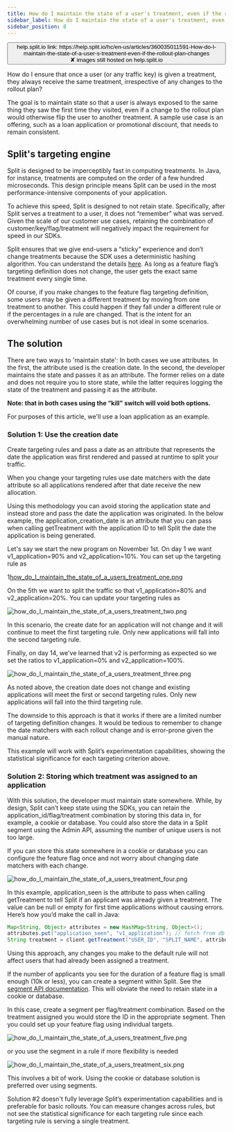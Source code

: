 ```yaml
---
title: How do I maintain the state of a user's treatment, even if the rollout plan changes?
sidebar_label: How do I maintain the state of a user's treatment, even if the rollout plan changes?
sidebar_position: 8
---
```


<p>
  <button style={{borderRadius:'8px', border:'1px', fontFamily:'Courier New', fontWeight:'800', textAlign:'left'}}> help.split.io link: https://help.split.io/hc/en-us/articles/360035011591-How-do-I-maintain-the-state-of-a-user-s-treatment-even-if-the-rollout-plan-changes <br /> ✘ images still hosted on help.split.io </button>
</p>

How do I ensure that once a user (or any traffic key) is given a treatment, they always receive the same treatment, irrespective of any changes to the rollout plan?

The goal is to maintain state so that a user is always exposed to the same thing they saw the first time they visited, even if a change to the rollout plan would otherwise flip the user to another treatment. A sample use case is an offering, such as a loan application or promotional discount, that needs to remain consistent.

## Split's targeting engine

Split is designed to be imperceptibly fast in computing treatments. In Java, for instance, treatments are computed on the order of a few hundred microseconds. This design principle means Split can be used in the most performance-intensive components of your application.

To achieve this speed, Split is designed to not retain state. Specifically, after Split serves a treatment to a user, it does not “remember” what was served. Given the scale of our customer use cases, retaining the combination of customer/key/flag/treatment will negatively impact the requirement for speed in our SDKs.

Split ensures that we give end-users a “sticky” experience and don’t change treatments because the SDK uses a deterministic hashing algorithm. You can understand the details [here](/docs/feature-management-experimentation/feature-management/faqs/ensure-a-consistent-user-experience). As long as a feature flag’s targeting definition does not change, the user gets the exact same treatment every single time.

Of course, if you make changes to the feature flag targeting definition, some users may be given a different treatment by moving from one treatment to another. This could happen if they fall under a different rule or if the percentages in a rule are changed. That is the intent for an overwhelming number of use cases but is not ideal in some scenarios.

## The solution

There are two ways to 'maintain state': In both cases we use attributes. In the first, the attribute used is the creation date. In the second, the developer maintains the state and passes it as an attribute. The former relies on a date and does not require you to store state, while the latter requires logging the state of the treatment and passing it as the attribute.

**Note: that in both cases using the “kill” switch will void both options.**

For purposes of this article, we'll use a loan application as an example. 

### Solution 1: Use the creation date

Create targeting rules and pass a date as an attribute that represents the date the application was first rendered and passed at runtime to split your traffic.

When you change your targeting rules use date matchers with the date attribute so all applications rendered after that date receive the new allocation.

Using this methodology you can avoid storing the application state and instead store and pass the date the application was originated. In the below example, the application_creation_date is an attribute that you can pass when calling getTreatment with the application ID to tell Split the date the application is being generated.

Let's say we start the new program on November 1st. On day 1 we want v1_application=90% and v2_application=10%. You can set up the targeting rule as

1[how_do_I_maintain_the_state_of_a_users_treatment_one.png](https://help.split.io/hc/article_attachments/30833421020173)

On the 5th we want to split the traffic so that v1_application=80% and v2_application=20%. You can update your targeting rules as

![how_do_I_maintain_the_state_of_a_users_treatment_two.png](https://help.split.io/hc/article_attachments/30833432085389)

In this scenario, the create date for an application will not change and it will continue to meet the first targeting rule. Only new applications will fall into the second targeting rule.

Finally, on day 14, we've learned that v2 is performing as expected so we set the ratios to v1_application=0% and v2_application=100%.

![how_do_I_maintain_the_state_of_a_users_treatment_three.png](https://help.split.io/hc/article_attachments/30833421026445)

As noted above, the creation date does not change and existing applications will meet the first or second targeting rules.  Only new applications will fall into the third targeting rule.

The downside to this approach is that it works if there are a limited number of targeting definition changes.  It would be tedious to remember to change the date matchers with each rollout change and is error-prone given the manual nature.

This example will work with Split’s experimentation capabilities, showing the statistical significance for each targeting criterion above.

### Solution 2: Storing which treatment was assigned to an application

With this solution, the developer must maintain state somewhere. While, by design, Split can’t keep state using the SDKs, you can retain the application_id/flag/treatment combination by storing this data in, for example, a cookie or database. You could also store the data in a Split segment using the Admin API, assuming the number of unique users is not too large.

If you can store this state somewhere in a cookie or database you can configure the feature flag once and not worry about changing date matchers with each change.

![how_do_I_maintain_the_state_of_a_users_treatment_four.png](https://help.split.io/hc/article_attachments/30833421028877)

In this example, application_seen is the attribute to pass when calling getTreatment to tell Split if an applicant was already given a treatment. The value can be null or empty for first time applications without causing errors. Here’s how you’d make the call in Java:

```java
Map<String, Object> attributes = new HashMap<String, Object>();
attributes.put("application_seen", "v1_application"); // fetch from db
String treatment = client.getTreatment("USER_ID", "SPLIT_NAME", attributes);
```

Using this approach, any changes you make to the default rule will not affect users that had already been assigned a treatment.

If the number of applicants you see for the duration of a feature flag is small enough (10k or less), you can create a segment within Split. See the [segment API documentation](https://docs.split.io/reference#segment-1). This will obviate the need to retain state in a cookie or database.

In this case, create a segment per flag/treatment combination. Based on the treatment assigned you would store the ID in the appropriate segment.  Then you could set up your feature flag using individual targets. 

![how_do_I_maintain_the_state_of_a_users_treatment_five.png](https://help.split.io/hc/article_attachments/30833432095885)

or you use the segment in a rule if more flexibility is needed

![how_do_I_maintain_the_state_of_a_users_treatment_six.png](https://help.split.io/hc/article_attachments/30833432096397)

This involves a bit of work. Using the cookie or database solution is preferred over using segments.

Solution #2 doesn't fully leverage Split’s experimentation capabilities and is preferable for basic rollouts. You can measure changes across rules, but not see the statistical significance for each targeting rule since each targeting rule is serving a single treatment.